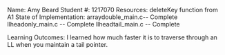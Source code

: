 Name: Amy Beard
Student #: 1217070
Resources:  deleteKey function from A1
State of Implementation: arraydouble_main.c-- Complete
                         llheadonly_main.c -- Complete
                         llheadtail_main.c -- Complete

Learning Outcomes: I learned how much faster it is to traverse through an LL when you maintain a tail pointer.
